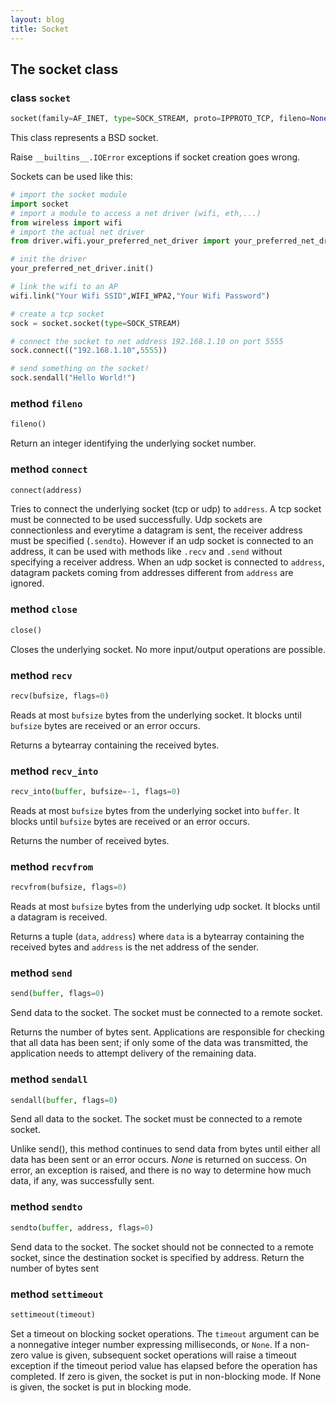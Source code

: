 ```yaml
---
layout: blog
title: Socket
---
```

## The socket class

### class `socket`
```python
socket(family=AF_INET, type=SOCK_STREAM, proto=IPPROTO_TCP, fileno=None)
```

This class represents a BSD socket.

Raise `__builtins__.IOError` exceptions if socket creation goes wrong.

Sockets can be used like this:

```python
# import the socket module
import socket
# import a module to access a net driver (wifi, eth,...)
from wireless import wifi
# import the actual net driver
from driver.wifi.your_preferred_net_driver import your_preferred_net_driver

# init the driver
your_preferred_net_driver.init()

# link the wifi to an AP
wifi.link("Your Wifi SSID",WIFI_WPA2,"Your Wifi Password")

# create a tcp socket
sock = socket.socket(type=SOCK_STREAM)

# connect the socket to net address 192.168.1.10 on port 5555
sock.connect(("192.168.1.10",5555))

# send something on the socket!
sock.sendall("Hello World!")
```


### method `fileno`
```python
fileno()
```

Return an integer identifying the underlying socket number.


### method `connect`
```python
connect(address)
```

Tries to connect the underlying socket (tcp or udp) to `address`.
A tcp socket must be connected to be used successfully. Udp sockets are connectionless and everytime a datagram
is sent, the receiver address must be specified (`.sendto`). However if an udp socket is connected to an address,
it can be used with methods like `.recv` and `.send` without specifying a receiver address.
When an udp socket is connected to `address`, datagram packets coming from addresses different from `address` are ignored.


### method `close`
```python
close()
```

Closes the underlying socket. No more input/output operations are possible.


### method `recv`
```python
recv(bufsize, flags=0)
```

Reads at most `bufsize` bytes from the underlying socket. It blocks until `bufsize` bytes are received or an error occurs.

Returns a bytearray containing the received bytes.


### method `recv_into`
```python
recv_into(buffer, bufsize=-1, flags=0)
```

Reads at most `bufsize` bytes from the underlying socket into `buffer`. It blocks until `bufsize` bytes are received or an error occurs.

Returns the number of received bytes.


### method `recvfrom`
```python
recvfrom(bufsize, flags=0)
```

Reads at most `bufsize` bytes from the underlying udp socket. It blocks until a datagram is received.

Returns a tuple (`data`, `address`) where `data` is a bytearray containing the received bytes and `address` is the net address of the sender.


### method `send`
```python
send(buffer, flags=0)
```

Send data to the socket. The socket must be connected to a remote socket.

Returns the number of bytes sent. Applications are responsible for checking that all data has been sent; if only some of the data was transmitted, the application needs to attempt delivery of the remaining data.


### method `sendall`
```python
sendall(buffer, flags=0)
```

Send all data to the socket. The socket must be connected to a remote socket.

Unlike send(), this method continues to send data from bytes until either all data has been sent or an error occurs.
*None* is returned on success. On error, an exception is raised, and there is no way to determine how much data, if any, was successfully sent.


### method `sendto`
```python
sendto(buffer, address, flags=0)
```

Send data to the socket. The socket should not be connected to a remote socket, since the destination socket is specified by address.
Return the number of bytes sent


### method `settimeout`
```python
settimeout(timeout)
```

Set a timeout on blocking socket operations. The `timeout` argument can be a nonnegative integer number expressing milliseconds, or `None`.
If a non-zero value is given, subsequent socket operations will raise a timeout exception if the timeout period value has elapsed before the operation has completed.
If zero is given, the socket is put in non-blocking mode.
If None is given, the socket is put in blocking mode.
